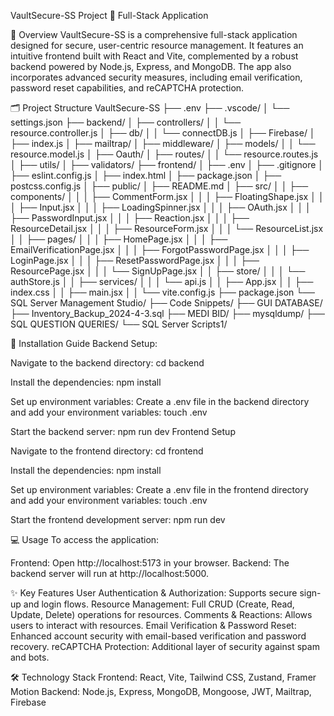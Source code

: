 VaultSecure-SS Project
🌟 Full-Stack Application

📖 Overview
VaultSecure-SS is a comprehensive full-stack application designed for secure, user-centric resource management. It features an intuitive frontend built with React and Vite, complemented by a robust backend powered by Node.js, Express, and MongoDB. The app also incorporates advanced security measures, including email verification, password reset capabilities, and reCAPTCHA protection.

🗂 Project Structure
VaultSecure-SS
├── .env
├── .vscode/
│   └── settings.json
├── backend/
│   ├── controllers/
│   │   └── resource.controller.js
│   ├── db/
│   │   └── connectDB.js
│   ├── Firebase/
│   ├── index.js
│   ├── mailtrap/
│   ├── middleware/
│   ├── models/
│   │   └── resource.model.js
│   ├── Oauth/
│   ├── routes/
│   │   └── resource.routes.js
│   ├── utils/
│   ├── validators/
├── frontend/
│   ├── .env
│   ├── .gitignore
│   ├── eslint.config.js
│   ├── index.html
│   ├── package.json
│   ├── postcss.config.js
│   ├── public/
│   ├── README.md
│   ├── src/
│   │   ├── components/
│   │   │   ├── CommentForm.jsx
│   │   │   ├── FloatingShape.jsx
│   │   │   ├── Input.jsx
│   │   │   ├── LoadingSpinner.jsx
│   │   │   ├── OAuth.jsx
│   │   │   ├── PasswordInput.jsx
│   │   │   ├── Reaction.jsx
│   │   │   ├── ResourceDetail.jsx
│   │   │   ├── ResourceForm.jsx
│   │   │   └── ResourceList.jsx
│   │   ├── pages/
│   │   │   ├── HomePage.jsx
│   │   │   ├── EmailVerificationPage.jsx
│   │   │   ├── ForgotPasswordPage.jsx
│   │   │   ├── LoginPage.jsx
│   │   │   ├── ResetPasswordPage.jsx
│   │   │   ├── ResourcePage.jsx
│   │   │   └── SignUpPage.jsx
│   │   ├── store/
│   │   │   └── authStore.js
│   │   ├── services/
│   │   │   └── api.js
│   │   ├── App.jsx
│   │   ├── index.css
│   │   ├── main.jsx
│   │   └── vite.config.js
├── package.json
└── SQL Server Management Studio/
    ├── Code Snippets/
    ├── GUI DATABASE/
    ├── Inventory_Backup_2024-4-3.sql
    ├── MEDI BID/
    ├── mysqldump/
    ├── SQL QUESTION QUERIES/
    └── SQL Server Scripts1/

🚀 Installation Guide
Backend Setup:

Navigate to the backend directory:
cd backend

Install the dependencies:
npm install

Set up environment variables:
Create a .env file in the backend directory and add your environment variables:
touch .env

Start the backend server:
npm run dev
Frontend Setup

Navigate to the frontend directory:
cd frontend

Install the dependencies:
npm install

Set up environment variables:
Create a .env file in the frontend directory and add your environment variables:
touch .env

Start the frontend development server:
npm run dev

💻 Usage
To access the application:

Frontend: Open http://localhost:5173 in your browser.
Backend: The backend server will run at http://localhost:5000.

✨ Key Features
User Authentication & Authorization: Supports secure sign-up and login flows.
Resource Management: Full CRUD (Create, Read, Update, Delete) operations for resources.
Comments & Reactions: Allows users to interact with resources.
Email Verification & Password Reset: Enhanced account security with email-based verification and password recovery.
reCAPTCHA Protection: Additional layer of security against spam and bots.

🛠 Technology Stack
Frontend: React, Vite, Tailwind CSS, Zustand, Framer Motion
Backend: Node.js, Express, MongoDB, Mongoose, JWT, Mailtrap, Firebase